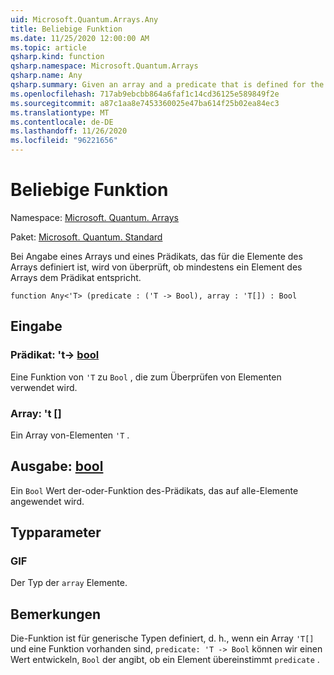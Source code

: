 ```yaml
---
uid: Microsoft.Quantum.Arrays.Any
title: Beliebige Funktion
ms.date: 11/25/2020 12:00:00 AM
ms.topic: article
qsharp.kind: function
qsharp.namespace: Microsoft.Quantum.Arrays
qsharp.name: Any
qsharp.summary: Given an array and a predicate that is defined for the elements of the array, checks if at least one element of the array satisfies the predicate.
ms.openlocfilehash: 717ab9ebcbb864a6faf1c14cd36125e589849f2e
ms.sourcegitcommit: a87c1aa8e7453360025e47ba614f25b02ea84ec3
ms.translationtype: MT
ms.contentlocale: de-DE
ms.lasthandoff: 11/26/2020
ms.locfileid: "96221656"
---
```

# <a name="any-function"></a>Beliebige Funktion

Namespace: [Microsoft. Quantum. Arrays](xref:Microsoft.Quantum.Arrays)

Paket: [Microsoft. Quantum. Standard](https://nuget.org/packages/Microsoft.Quantum.Standard)


Bei Angabe eines Arrays und eines Prädikats, das für die Elemente des Arrays definiert ist, wird von überprüft, ob mindestens ein Element des Arrays dem Prädikat entspricht.

```qsharp
function Any<'T> (predicate : ('T -> Bool), array : 'T[]) : Bool
```


## <a name="input"></a>Eingabe

### <a name="predicate--t---bool"></a>Prädikat: 't-> [bool](xref:microsoft.quantum.lang-ref.bool)

Eine Funktion von `'T` zu `Bool` , die zum Überprüfen von Elementen verwendet wird.


### <a name="array--t"></a>Array: 't []

Ein Array von-Elementen `'T` .



## <a name="output--bool"></a>Ausgabe: [bool](xref:microsoft.quantum.lang-ref.bool)

Ein `Bool` Wert der-oder-Funktion des-Prädikats, das auf alle-Elemente angewendet wird.

## <a name="type-parameters"></a>Typparameter

### <a name="t"></a>GIF

Der Typ der `array` Elemente.

## <a name="remarks"></a>Bemerkungen

Die-Funktion ist für generische Typen definiert, d. h., wenn ein Array `'T[]` und eine Funktion vorhanden sind, `predicate: 'T -> Bool` können wir einen Wert entwickeln, `Bool` der angibt, ob ein Element übereinstimmt `predicate` .